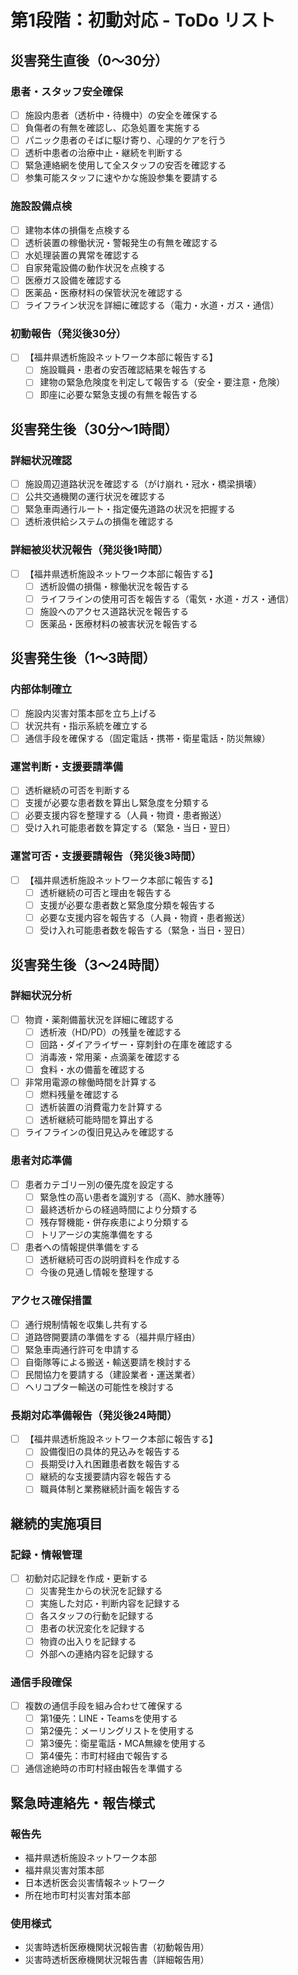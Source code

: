 # 第1段階：初動対応 - ToDo リスト

## 災害発生直後（0～30分）

### 患者・スタッフ安全確保
- [ ] 施設内患者（透析中・待機中）の安全を確保する
- [ ] 負傷者の有無を確認し、応急処置を実施する
- [ ] パニック患者のそばに駆け寄り、心理的ケアを行う
- [ ] 透析中患者の治療中止・継続を判断する
- [ ] 緊急連絡網を使用して全スタッフの安否を確認する
- [ ] 参集可能スタッフに速やかな施設参集を要請する

### 施設設備点検
- [ ] 建物本体の損傷を点検する
- [ ] 透析装置の稼働状況・警報発生の有無を確認する
- [ ] 水処理装置の異常を確認する
- [ ] 自家発電設備の動作状況を点検する
- [ ] 医療ガス設備を確認する
- [ ] 医薬品・医療材料の保管状況を確認する
- [ ] ライフライン状況を詳細に確認する（電力・水道・ガス・通信）

### 初動報告（発災後30分）
- [ ] 【福井県透析施設ネットワーク本部に報告する】
  - [ ] 施設職員・患者の安否確認結果を報告する
  - [ ] 建物の緊急危険度を判定して報告する（安全・要注意・危険）
  - [ ] 即座に必要な緊急支援の有無を報告する

## 災害発生後（30分～1時間）

### 詳細状況確認
- [ ] 施設周辺道路状況を確認する（がけ崩れ・冠水・橋梁損壊）
- [ ] 公共交通機関の運行状況を確認する
- [ ] 緊急車両通行ルート・指定優先道路の状況を把握する
- [ ] 透析液供給システムの損傷を確認する

### 詳細被災状況報告（発災後1時間）
- [ ] 【福井県透析施設ネットワーク本部に報告する】
  - [ ] 透析設備の損傷・稼働状況を報告する
  - [ ] ライフラインの使用可否を報告する（電気・水道・ガス・通信）
  - [ ] 施設へのアクセス道路状況を報告する
  - [ ] 医薬品・医療材料の被害状況を報告する

## 災害発生後（1～3時間）

### 内部体制確立
- [ ] 施設内災害対策本部を立ち上げる
- [ ] 状況共有・指示系統を確立する
- [ ] 通信手段を確保する（固定電話・携帯・衛星電話・防災無線）

### 運営判断・支援要請準備
- [ ] 透析継続の可否を判断する
- [ ] 支援が必要な患者数を算出し緊急度を分類する
- [ ] 必要支援内容を整理する（人員・物資・患者搬送）
- [ ] 受け入れ可能患者数を算定する（緊急・当日・翌日）

### 運営可否・支援要請報告（発災後3時間）
- [ ] 【福井県透析施設ネットワーク本部に報告する】
  - [ ] 透析継続の可否と理由を報告する
  - [ ] 支援が必要な患者数と緊急度分類を報告する
  - [ ] 必要な支援内容を報告する（人員・物資・患者搬送）
  - [ ] 受け入れ可能患者数を報告する（緊急・当日・翌日）

## 災害発生後（3～24時間）

### 詳細状況分析
- [ ] 物資・薬剤備蓄状況を詳細に確認する
  - [ ] 透析液（HD/PD）の残量を確認する
  - [ ] 回路・ダイアライザー・穿刺針の在庫を確認する
  - [ ] 消毒液・常用薬・点滴薬を確認する
  - [ ] 食料・水の備蓄を確認する
- [ ] 非常用電源の稼働時間を計算する
  - [ ] 燃料残量を確認する
  - [ ] 透析装置の消費電力を計算する
  - [ ] 透析継続可能時間を算出する
- [ ] ライフラインの復旧見込みを確認する

### 患者対応準備
- [ ] 患者カテゴリー別の優先度を設定する
  - [ ] 緊急性の高い患者を識別する（高K、肺水腫等）
  - [ ] 最終透析からの経過時間により分類する
  - [ ] 残存腎機能・併存疾患により分類する
  - [ ] トリアージの実施準備をする
- [ ] 患者への情報提供準備をする
  - [ ] 透析継続可否の説明資料を作成する
  - [ ] 今後の見通し情報を整理する

### アクセス確保措置
- [ ] 通行規制情報を収集し共有する
- [ ] 道路啓開要請の準備をする（福井県庁経由）
- [ ] 緊急車両通行許可を申請する
- [ ] 自衛隊等による搬送・輸送要請を検討する
- [ ] 民間協力を要請する（建設業者・運送業者）
- [ ] ヘリコプター輸送の可能性を検討する

### 長期対応準備報告（発災後24時間）
- [ ] 【福井県透析施設ネットワーク本部に報告する】
  - [ ] 設備復旧の具体的見込みを報告する
  - [ ] 長期受け入れ困難患者数を報告する
  - [ ] 継続的な支援要請内容を報告する
  - [ ] 職員体制と業務継続計画を報告する

## 継続的実施項目

### 記録・情報管理
- [ ] 初動対応記録を作成・更新する
  - [ ] 災害発生からの状況を記録する
  - [ ] 実施した対応・判断内容を記録する
  - [ ] 各スタッフの行動を記録する
  - [ ] 患者の状況変化を記録する
  - [ ] 物資の出入りを記録する
  - [ ] 外部への連絡内容を記録する

### 通信手段確保
- [ ] 複数の通信手段を組み合わせて確保する
  - [ ] 第1優先：LINE・Teamsを使用する
  - [ ] 第2優先：メーリングリストを使用する
  - [ ] 第3優先：衛星電話・MCA無線を使用する
  - [ ] 第4優先：市町村経由で報告する
- [ ] 通信途絶時の市町村経由報告を準備する

## 緊急時連絡先・報告様式

### 報告先
- 福井県透析施設ネットワーク本部
- 福井県災害対策本部
- 日本透析医会災害情報ネットワーク
- 所在地市町村災害対策本部

### 使用様式
- 災害時透析医療機関状況報告書（初動報告用）
- 災害時透析医療機関状況報告書（詳細報告用）